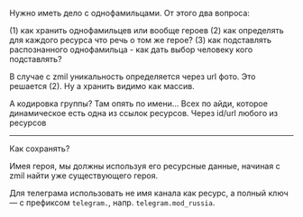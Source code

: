 Нужно иметь дело с однофамильцами. От этого два вопроса:

(1) как хранить однофамильцев или вообще героев
(2) как определять для каждого ресурса что речь о том же герое?
(3) как подставлять распознанного однофамильца - как дать выбор человеку кого подставлять?

В случае с zmil уникальность определяется через url фото. Это решается (2). Ну а хранить видимо как массив.

А кодировка группы? Там опять по имени... Всех по айди, которое динамическое есть одна из ссылок ресурсов. Через id/url любого из ресурсов

---

Как сохранять?

Имея героя, мы должны используя его ресурсные данные, начиная с zmil найти уже существующего героя.

Для телеграма использовать не имя канала как ресурс, а полный ключ — с префиксом `telegram.`, напр. `telegram.mod_russia`.